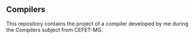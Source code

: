 ## Compilers

This repository contains the project of a compiler developed by me during the Compilers subject from CEFET-MG.
